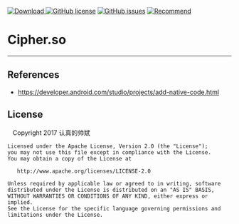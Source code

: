 [ ![Download](https://api.bintray.com/packages/idik-net/Cipher.so/cipher.so/images/download.svg) ](https://bintray.com/idik-net/Cipher.so/cipher.so/_latestVersion)
[![GitHub license](https://img.shields.io/github/license/MEiDIK/Cipher.so.svg)](https://github.com/MEiDIK/Cipher.so/blob/master/LICENSE)
[![GitHub issues](https://img.shields.io/github/issues/MEiDIK/Cipher.so.svg)](https://github.com/MEiDIK/Cipher.so/issues)
[![Recommend](https://img.shields.io/badge/Recommend-%E2%AD%90%EF%B8%8F%E2%AD%90%EF%B8%8F%E2%AD%90%EF%B8%8F%E2%AD%90%EF%B8%8F%E2%AD%90%EF%B8%8F-green.svg)]()

# Cipher.so





-----
## References
* https://developer.android.com/studio/projects/add-native-code.html


## License

    Copyright 2017 认真的帅斌

    Licensed under the Apache License, Version 2.0 (the "License");
    you may not use this file except in compliance with the License.
    You may obtain a copy of the License at

       http://www.apache.org/licenses/LICENSE-2.0

    Unless required by applicable law or agreed to in writing, software
    distributed under the License is distributed on an "AS IS" BASIS,
    WITHOUT WARRANTIES OR CONDITIONS OF ANY KIND, either express or implied.
    See the License for the specific language governing permissions and
    limitations under the License.
